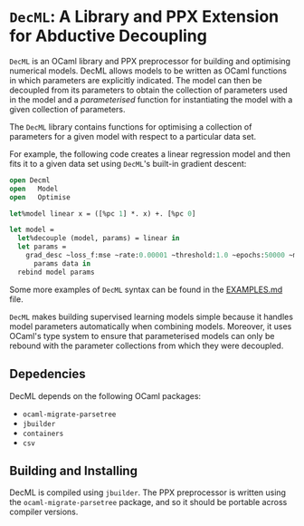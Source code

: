 # `DecML`: A Library and PPX Extension for Abductive Decoupling

`DecML` is an OCaml library and PPX preprocessor for building and optimising
numerical models. DecML allows models to be written as OCaml functions in which
parameters are explicitly indicated. The model can then be decoupled from its
parameters to obtain the collection of parameters used in the model and a
*parameterised* function for instantiating the model with a given collection of
parameters.

The `DecML` library contains functions for optimising a collection of parameters
for a given model with respect to a particular data set.

For example, the following code creates a linear regression model and then fits
it to a given data set using `DecML`'s built-in gradient descent:

```ocaml
open Decml
open   Model
open   Optimise

let%model linear x = ([%pc 1] *. x) +. [%pc 0]

let model =
  let%decouple (model, params) = linear in
  let params =
    grad_desc ~loss_f:mse ~rate:0.00001 ~threshold:1.0 ~epochs:50000 ~model
      params data in
  rebind model params
```

Some more examples of `DecML` syntax can be found in the 
[EXAMPLES.md](EXAMPLES.md) file.

`DecML` makes building supervised learning models simple because it handles
model parameters automatically when combining models. Moreover, it uses OCaml's
type system to ensure that parameterised models can only be rebound with the
parameter collections from which they were decoupled.

## Depedencies

DecML depends on the following OCaml packages:

* `ocaml-migrate-parsetree`
* `jbuilder`
* `containers`
* `csv`

## Building and Installing

DecML is compiled using `jbuilder`. The PPX preprocessor is written using the
`ocaml-migrate-parsetree` package, and so it should be portable across compiler
versions.